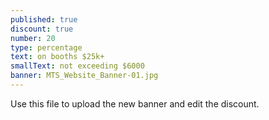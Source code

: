 ```yaml
---
published: true
discount: true
number: 20
type: percentage
text: on booths $25k+
smallText: not exceeding $6000
banner: MTS_Website_Banner-01.jpg
---
```




Use this file to upload the new banner and edit the discount.
